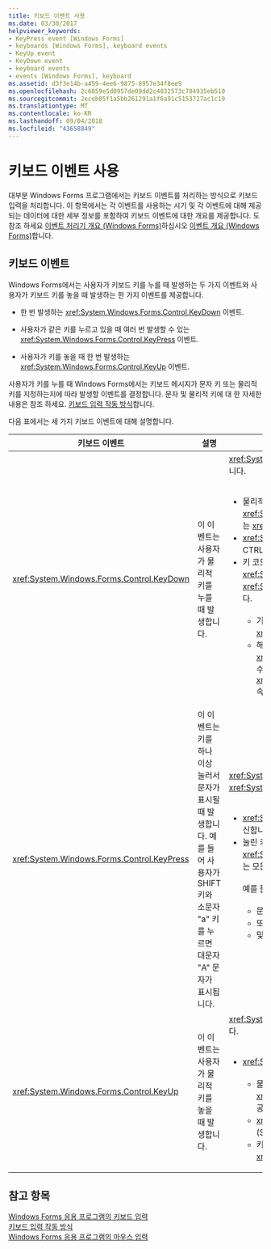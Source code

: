 ```yaml
---
title: 키보드 이벤트 사용
ms.date: 03/30/2017
helpviewer_keywords:
- KeyPress event [Windows Forms]
- keyboards [Windows Forms], keyboard events
- KeyUp event
- KeyDown event
- keyboard events
- events [Windows Forms], keyboard
ms.assetid: d3f3e14b-a459-4ee6-9875-8957e34f8ee9
ms.openlocfilehash: 2c6059e5d0957de09dd2c4832573c784935eb510
ms.sourcegitcommit: 2eceb05f1a5bb261291a1f6a91c5153727ac1c19
ms.translationtype: MT
ms.contentlocale: ko-KR
ms.lasthandoff: 09/04/2018
ms.locfileid: "43658849"
---
```

# <a name="using-keyboard-events"></a>키보드 이벤트 사용
대부분 Windows Forms 프로그램에서는 키보드 이벤트를 처리하는 방식으로 키보드 입력을 처리합니다. 이 항목에서는 각 이벤트를 사용하는 시기 및 각 이벤트에 대해 제공되는 데이터에 대한 세부 정보를 포함하여 키보드 이벤트에 대한 개요를 제공합니다.  도 참조 하세요 [이벤트 처리기 개요 (Windows Forms)](https://msdn.microsoft.com/library/be6fx1bb\(v=vs.110\))하십시오 [이벤트 개요 (Windows Forms)](https://msdn.microsoft.com/library/1h12f09z\(v=vs.110\))합니다.  
  
## <a name="keyboard-events"></a>키보드 이벤트  
 Windows Forms에서는 사용자가 키보드 키를 누를 때 발생하는 두 가지 이벤트와 사용자가 키보드 키를 놓을 때 발생하는 한 가지 이벤트를 제공합니다.  
  
-   한 번 발생하는 <xref:System.Windows.Forms.Control.KeyDown> 이벤트.  
  
-   사용자가 같은 키를 누르고 있을 때 여러 번 발생할 수 있는 <xref:System.Windows.Forms.Control.KeyPress> 이벤트.  
  
-   사용자가 키를 놓을 때 한 번 발생하는 <xref:System.Windows.Forms.Control.KeyUp> 이벤트.  
  
 사용자가 키를 누를 때 Windows Forms에서는 키보드 메시지가 문자 키 또는 물리적 키를 지정하는지에 따라 발생할 이벤트를 결정합니다. 문자 및 물리적 키에 대 한 자세한 내용은 참조 하세요. [키보드 입력 작동 방식](../../../docs/framework/winforms/how-keyboard-input-works.md)합니다.  
  
 다음 표에서는 세 가지 키보드 이벤트에 대해 설명합니다.  
  
|키보드 이벤트|설명|결과|  
|--------------------|-----------------|-------------|  
|<xref:System.Windows.Forms.Control.KeyDown>|이 이벤트는 사용자가 물리적 키를 누를 때 발생합니다.|<xref:System.Windows.Forms.Control.KeyDown>에 대한 처리기는 다음을 수신합니다.<br /><br /> <ul><li>물리적 키보드 단추를 지정하는 <xref:System.Windows.Forms.KeyEventArgs.KeyCode%2A> 속성을 제공하는 <xref:System.Windows.Forms.KeyEventArgs> 매개 변수.</li><li><xref:System.Windows.Forms.KeyEventArgs.Modifiers%2A> 속성(SHIFT, CTRL 또는 ALT).</li><li>키 코드 및 한정자를 결합하는 <xref:System.Windows.Forms.KeyEventArgs.KeyData%2A> 속성. <xref:System.Windows.Forms.KeyEventArgs> 매개 변수는 다음을 제공합니다.<br /><br /> <ul><li>기본 컨트롤의 키 수신을 방지하도록 설정될 수 있는 <xref:System.Windows.Forms.KeyEventArgs.Handled%2A> 속성.</li><li>해당 키 입력에 대한 <xref:System.Windows.Forms.Control.KeyPress> 및 <xref:System.Windows.Forms.Control.KeyUp> 이벤트를 억제하는 사용될 수 있는 <xref:System.Windows.Forms.KeyEventArgs.SuppressKeyPress%2A> 속성.</li></ul></li></ul>|  
|<xref:System.Windows.Forms.Control.KeyPress>|이 이벤트는 키를 하나 이상 눌러서 문자가 표시될 때 발생합니다. 예를 들어 사용자가 SHIFT 키와 소문자 "a" 키를 누르면 대문자 "A" 문자가 표시됩니다.|<xref:System.Windows.Forms.Control.KeyPress>는 <xref:System.Windows.Forms.Control.KeyDown> 뒤에 발생합니다.<br /><br /> <ul><li><xref:System.Windows.Forms.Control.KeyPress>에 대한 처리기는 다음을 수신합니다.</li><li>눌린 키의 문자 코드가 포함된 <xref:System.Windows.Forms.KeyPressEventArgs> 매개 변수. 이 문자 코드는 모든 문자 키 및 한정자 키 조합에 대해 고유합니다.<br /><br />     예를 들어 "A" 키는 다음을 생성합니다.<br /><br /> <ul><li>문자 코드 65, SHIFT 키와 함께 누른 경우</li><li>또는 CAPS LOCK 키, 97, 키 자체를 누른 경우</li><li>및 1, CTRL 키와 함께 누른 경우.</li></ul></li></ul>|  
|<xref:System.Windows.Forms.Control.KeyUp>|이 이벤트는 사용자가 물리적 키를 놓을 때 발생합니다.|<xref:System.Windows.Forms.Control.KeyUp>에 대한 처리기는 다음을 수신합니다.<br /><br /> <ul><li><xref:System.Windows.Forms.KeyEventArgs> 매개 변수:<br /><br /> <ul><li>물리적 키보드 단추를 지정하는 <xref:System.Windows.Forms.KeyEventArgs.KeyCode%2A> 속성을 제공.</li><li><xref:System.Windows.Forms.KeyEventArgs.Modifiers%2A> 속성(SHIFT, CTRL 또는 ALT).</li><li>키 코드 및 한정자를 결합하는 <xref:System.Globalization.SortKey.KeyData%2A> 속성.</li></ul></li></ul>|  
  
## <a name="see-also"></a>참고 항목  
 [Windows Forms 응용 프로그램의 키보드 입력](../../../docs/framework/winforms/keyboard-input-in-a-windows-forms-application.md)  
 [키보드 입력 작동 방식](../../../docs/framework/winforms/how-keyboard-input-works.md)  
 [Windows Forms 응용 프로그램의 마우스 입력](../../../docs/framework/winforms/mouse-input-in-a-windows-forms-application.md)
